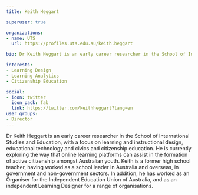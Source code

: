 ```yaml
---
title: Keith Heggart

superuser: true 

organizations:
- name: UTS
  url: https://profiles.uts.edu.au/keith.heggart

bio: Dr Keith Heggart is an early career researcher in the School of International Studies and Education, with a focus on learning and instructional design, educational technology and civics and citizenship education.

interests:
- Learning Design
- Learning Analytics
- Citizenship Education 

social:
- icon: twitter
  icon_pack: fab
  link: https://twitter.com/keithheggart?lang=en
user_groups: 
- Director
---
```

Dr Keith Heggart is an early career researcher in the School of International Studies and Education, with a focus on learning and instructional design, educational technology and civics and citizenship education. He is currently exploring the way that online learning platforms can assist in the formation of active citizenship amongst Australian youth. Keith is a former high school teacher, having worked as a school leader in Australia and overseas, in government and non-government sectors. In addition, he has worked as an Organiser for the Independent Education Union of Australia, and as an independent Learning Designer for a range of organisations.
